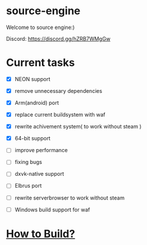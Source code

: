 # source-engine
Welcome to source engine:)

Discord: https://discord.gg/hZRB7WMgGw

# Current tasks
- [x] NEON support
- [x] remove unnecessary dependencies
- [x] Arm(android) port
- [x] replace current buildsystem with waf
- [x] rewrite achivement system( to work without steam )
- [x] 64-bit support
- [ ] improve performance
- [ ] fixing bugs
- [ ] dxvk-native support
- [ ] Elbrus port
- [ ] rewrite serverbrowser to work without steam
- [ ] Windows build support for waf


# [How to Build?](https://github.com/nillerusr/source-engine/wiki/How-to-build)
